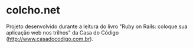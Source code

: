 # colcho.net
Projeto desenvolvido durante a leitura do livro "Ruby on Rails: coloque sua aplicação web nos trilhos" da Casa do Código (http://www.casadocodigo.com.br).
